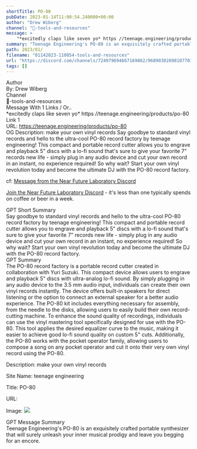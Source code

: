 ```yaml
---
shortTitle: PO-80
pubDate: 2023-01-14T11:00:54.240000+00:00
author: "Drew Wiberg"
channel: "🔩-tools-and-resources"
message: >
    "*excitedly claps like seven yo* https //teenage.engineering/products/po-80"
summary: "Teenage Engineering's PO-80 is an exquisitely crafted portable synthesizer that will surely unleash your inner musical prodigy and leave you begging for an encore."
path: 2023/01/
filename: "01142023-110054-tools-and-resources"
url: "https://discord.com/channels/724979694667169862/968903026981077012/1063774707473723442"
tags: []
---
```

<div class="metadata-title-header pt-3 pb-3 pl-2">Author</div>    
<div class="bg-gray-200 p-4 rounded-md mb-4">   
By: Drew Wiberg
</div>

<div class="metadata-title-header pt-3 pb-3 pl-2">Channel</div>    
<div class="bg-gray-200 p-4 rounded-md mb-4">   
🔩-tools-and-resources</span>
</div>

<div class="metadata-title-header pt-3 pb-3 pl-2">Message  With 1 Links / Or..</div>    
<div class="human-content-container">  



<div class="mb-4" style="font-family: var(--font-family-peak);">*excitedly claps like seven yo* https //teenage.engineering/products/po-80</div>

<div class="">Link 1</div> 
<div class="">URL: <a href="https://teenage.engineering/products/po-80">https://teenage.engineering/products/po-80</a></div>
OG Description: make your own vinyl records  <!-- Example: Display each item in a paragraph -->
Say goodbye to standard vinyl records and hello to the ultra-cool PO-80 record factory by teenage engineering! This compact and portable record cutter allows you to engrave and playback 5" discs with a lo-fi sound that's sure to give your favorite 7" records new life - simply plug in any audio device and cut your own record in an instant, no experience required! So why wait? Start your own vinyl revolution today and become the ultimate DJ with the PO-80 record factory.



<!-- 
URL: https://teenage.engineering/products/po-80
Description make your own vinyl records
 -->
</div>



cf: <a href="">Message from the Near Future Laboratory Discord</a>

<a href="">Join the Near Future Laboratory Discord</a> - it's less than one typically spends on coffee or beer in a week. 



<div class="metadata-title-header pt-3 pb-3 pl-2">GPT Short Summary</div>
<div class="robot-content-container">
Say goodbye to standard vinyl records and hello to the ultra-cool PO-80 record factory by teenage engineering! This compact and portable record cutter allows you to engrave and playback 5" discs with a lo-fi sound that's sure to give your favorite 7" records new life - simply plug in any audio device and cut your own record in an instant, no experience required! So why wait? Start your own vinyl revolution today and become the ultimate DJ with the PO-80 record factory.
</div>

<div class="metadata-title-header pt-3 pb-3 pl-2">GPT Summary</div>
<div class="robot-content-container">
The PO-80 record factory is a portable record cutter created in collaboration with Yuri Suzuki. This compact device allows users to engrave and playback 5" discs with ultra-analog lo-fi sound. By simply plugging in any audio device to the 3.5 mm audio input, individuals can create their own vinyl records instantly. The device offers built-in speakers for direct listening or the option to connect an external speaker for a better audio experience. The PO-80 kit includes everything necessary for assembly, from the needle to the disks, allowing users to easily build their own record-cutting machine. To enhance the sound quality of recordings, individuals can use the vinyl mastering tool specifically designed for use with the PO-80. This tool applies the desired equalizer curve to the music, making it easier to achieve good lo-fi sound quality on custom 5" cuts. Additionally, the PO-80 works with the pocket operator family, allowing users to compose a song on any pocket operator and cut it onto their very own vinyl record using the PO-80.
</div>

<!-- Summary:  The PO-80 record factory is a compact and portable record cutter . engrave and playback 5" discs  with ultra-analog lo-fi sound . -->

<!-- [] -->

<!-- <div class="bg-gray-400"> {'og:image': 'https://teenage.engineering/_img/633184b3681b8dc0ca7b5142_1024.png', 'og:title': 'PO-80', 'og:description': 'make your own vinyl records', 'og:type': 'website', 'og:site_name': 'teenage engineering'} </div> -->

Description: make your own vinyl records

Site Name: teenage engineering

Title: PO-80

URL: 

Image: <img src="https://teenage.engineering/_img/633184b3681b8dc0ca7b5142_1024.png" width="" height=""/>




<div class="metadata-title-header pt-3 pb-3 pl-2">GPT Message Summary</div>    
<div class="robot-content-container">
Teenage Engineering's PO-80 is an exquisitely crafted portable synthesizer that will surely unleash your inner musical prodigy and leave you begging for an encore.
</div>
</div>